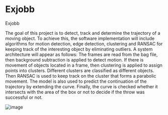 # Exjobb
Exjobb

The goal of this project is to detect, track and determine the trajectory of a moving
object. To achieve this, the software implementation will include algorithms for motion
detection, edge detection, clustering and RANSAC for keeping track of the interesting
object by eliminating outliers. A system architecture will appear as follows:
The frames are read from the bag file, then background subtraction is applied to detect
motion. If there is movement of objects located in a frame, then clustering is applied to
assign points into clusters. Different clusters are classified as different objects. Then
RANSAC is used to keep track on the cluster that forms a parabolic movement. The
model is also used to predict the continuation of the trajectory by extending the curve.
Finally, the curve is checked whether it intersects with the area of the box or not to
decide if the throw was successful or not.

![image](https://github.com/samiG99/Exjobb/assets/58847870/e9b2265f-f175-4d50-8e71-1eb5bfe24af2)
